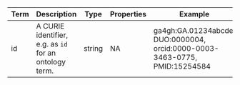 |Term | Description | Type | Properties | Example | Enum|
| ---| ---| ---| ---| ---| --- |
| id | A CURIE identifier, e.g. as `id` for an ontology term. | string | NA | ga4gh:GA.01234abcde, DUO:0000004, orcid:0000-0003-3463-0775, PMID:15254584 | NA|
